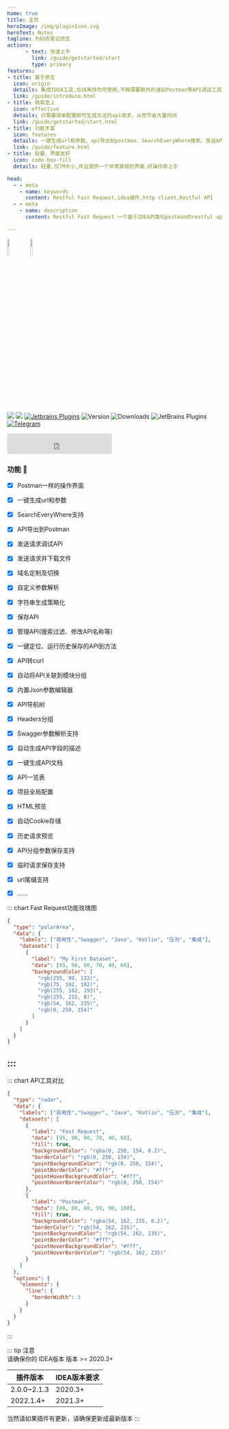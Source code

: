 ```yaml
---
home: true
title: 主页
heroImage: /img/pluginIcon.svg
heroText: Notes
tagline: 为码农笔记而生
actions:
      - text: 快速上手
        link: /guide/getstarted/start
        type: primary
features:
- title: 基于原生
  icon: origin
  details: 集成IDEA工具,在线离线均可使用,不再需要额外的诸如Postman等API调试工具
  link: /guide/introduce.html
- title: 效率至上
  icon: effective
  details: 只需要简单配置即可生成方法的api请求，从而节省大量时间
  link: /guide/getstarted/start.html
- title: 功能丰富
  icon: features
  details: 一键生成url和参数、api导出到postman、SearchEveryWhere搜索、发送API请求、下载文件、存储历史请求,各种功能一应俱全
  link: /guide/feature.html
- title: 轻量、界面友好
  icon: code-box-fill
  details: 轻量,仅7M大小,并且提供一个非常直观的界面,好操作易上手

head:
  - - meta
    - name: keywords
      content: Restful Fast Request,idea插件,http client,Restful API
  - - meta
    - name: description
      content: Restful Fast Request 一个基于IDEA的类似postman的restful api工具包插件,可以根据已有的方法帮助您快速生成url和params,一个API调试工具+API管理工具,支持springmvc、springboot、java-rs

---
```


<a href="https://www.jetbrains.com"><img src="https://resources.jetbrains.com/storage/products/company/brand/logos/jb_beam.svg" width = "10%" /></a>
<a href="https://www.jetbrains.com/idea"><img src="https://resources.jetbrains.com/storage/products/company/brand/logos/IntelliJ_IDEA_icon.svg" width = "10%" /></a>

[![](https://badgen.net/badge/Github/fast-request/21D789?icon=github)](https://github.com/dromara/fast-request)
[![](https://img.shields.io/static/v1?label=Gitee&message=fast-request&color=FF318C&logo=gitee)](https://gitee.com/dromara/fast-request)
[![Jetbrains Plugins][plugin-img]][plugin]
![Version](https://img.shields.io/jetbrains/plugin/v/16988?logo=IntelliJ%20IDEA) ![Downloads](https://img.shields.io/jetbrains/plugin/d/16988?color=FE2857) ![JetBrains Plugins](https://img.shields.io/jetbrains/plugin/r/rating/16988) [![Telegram](https://img.shields.io/static/v1?label=Telegram&message=Restful%20Fast%20Request&logo=telegram&color=32CD32)](https://t.me/restful_fast_request)

<iframe frameborder="none" width="245px" height="48px" src="https://plugins.jetbrains.com/embeddable/install/16988"></iframe>

### 功能  :100:

* [x] Postman一样的操作界面
* [x] 一键生成url和参数
* [x] SearchEveryWhere支持
* [x] API导出到Postman
* [x] 发送请求调试API
* [x] 发送请求并下载文件
* [x] 域名定制及切换
* [x] 自定义参数解析
* [x] 字符串生成策略化
* [x] 保存API
* [x] 管理API(搜索过滤、修改API名称等)
* [x] 一键定位、运行历史保存的API到方法
* [x] API转curl
* [x] 自动将API关联到模块分组
* [x] 内置Json参数编辑器
* [x] API导航树
* [x] Headers分组
* [x] Swagger参数解析支持
* [x] 自动生成API字段的描述
* [x] 一键生成API文档
* [x] API一览表
* [x] 项目全局配置
* [x] HTML预览
* [x] 自动Cookie存储
* [x] 历史请求预览
* [x] API分组参数保存支持
* [x] 临时请求保存支持
* [x] url尾缀支持
* [x] ......


::: chart Fast Request功能玫瑰图

```json
{
  "type": "polarArea",
  "data": {
    "labels": ["易用性","Swagger", "Java", "Kotlin", "压测", "集成"],
    "datasets": [
      {
        "label": "My First Dataset",
        "data": [95, 90, 90, 70, 40, 60],
        "backgroundColor": [
          "rgb(255, 99, 132)",
          "rgb(75, 192, 192)",
          "rgb(255, 182, 193)",
          "rgb(255, 215, 0)",
          "rgb(54, 162, 235)",
          "rgb(0, 250, 154)"
        ]
      }
    ]
  }
}
```

:::
------

::: chart API工具对比

```json
{
  "type": "radar",
  "data": {
    "labels": ["易用性","Swagger", "Java", "Kotlin", "压测", "集成"],
    "datasets": [
      {
        "label": "Fast Request",
        "data": [95, 90, 90, 70, 40, 60],
        "fill": true,
        "backgroundColor": "rgba(0, 250, 154, 0.2)",
        "borderColor": "rgb(0, 250, 154)",
        "pointBackgroundColor": "rgb(0, 250, 154)",
        "pointBorderColor": "#fff",
        "pointHoverBackgroundColor": "#fff",
        "pointHoverBorderColor": "rgb(0, 250, 154)"
      },
      {
        "label": "Postman",
        "data": [80, 80, 80, 50, 90, 100],
        "fill": true,
        "backgroundColor": "rgba(54, 162, 235, 0.2)",
        "borderColor": "rgb(54, 162, 235)",
        "pointBackgroundColor": "rgb(54, 162, 235)",
        "pointBorderColor": "#fff",
        "pointHoverBackgroundColor": "#fff",
        "pointHoverBorderColor": "rgb(54, 162, 235)"
      }
    ]
  },
  "options": {
    "elements": {
      "line": {
        "borderWidth": 3
      }
    }
  }
}
```

:::


::: tip 注意  
请确保你的 IDEA版本 版本 >= 2020.3+

插件版本       | IDEA版本要求
------------- | -------------
2.0.0~2.1.3   | 2020.3+
2022.1.4+     | 2021.3+

当然请如果插件有更新，请确保更新成最新版本
:::


[comment]: <> (## 🧲 友情链接)

[comment]: <> (<span style="width:16%;  padding:15px 15px 15px 15px;display:inline-block">)

[comment]: <> (    <a href="https://hertzbeat.com/" target="_blank">)

[comment]: <> (        <img :src="$withBase&#40;'/img/link/hertzbeat.svg'&#41;" class="no-zoom" style="height:40px;max-width:150px;margin: 10px;">)

[comment]: <> (    </a>)

[comment]: <> (</span>)

[comment]: <> (<span style="width:16%;  padding:15px 15px 15px 15px;display:inline-block">)

[comment]: <> (    <a href="https://gitee.com/dromara/easy-es" target="_blank">)

[comment]: <> (        <img :src="$withBase&#40;'/img/link/easy-es.png'&#41;" class="no-zoom" style="height:40px;max-width:150px;margin: 10px;">)

[comment]: <> (    </a>)

[comment]: <> (</span>)

[comment]: <> (<span style="width:16%;  padding:15px 15px 15px 15px;display:inline-block">)

[comment]: <> (    <a href="https://gitee.com/dromara/TLog" target="_blank">)

[comment]: <> (        <img :src="$withBase&#40;'/img/link/tlog-logo.png'&#41;" class="no-zoom" style="height:40px;max-width:150px;margin: 10px;">)

[comment]: <> (    </a>)

[comment]: <> (</span>)

[comment]: <> (<span style="width:16%;  padding:15px 15px 15px 15px;display:inline-block">)

[comment]: <> (    <a href="https://liteflow.yomahub.com/" target="_blank">)

[comment]: <> (        <img :src="$withBase&#40;'/img/link/lite-flow.png'&#41;" class="no-zoom" style="height:40px;max-width:150px;margin: 10px;">)

[comment]: <> (    </a>)

[comment]: <> (</span>)

[comment]: <> (<span style="width:16%;  padding:15px 15px 15px 15px;display:inline-block">)

[comment]: <> (    <a href="https://gitee.com/dromara/sa-token" target="_blank">)

[comment]: <> (        <img :src="$withBase&#40;'/img/link/sa-token.png'&#41;" class="no-zoom" style="height:40px;max-width:150px;margin: 10px;">)

[comment]: <> (    </a>)

[comment]: <> (</span>)



[comment]: <> (<span style="width:16%;  padding:15px 15px 15px 15px;display:inline-block">)

[comment]: <> (    <a href="https://gitee.com/dromara/hutool" target="_blank">)

[comment]: <> (        <img :src="$withBase&#40;'/img/link/hutool-logo.png'&#41;" class="no-zoom" style="height:40px;max-width:150px;margin: 10px;">)

[comment]: <> (    </a>)

[comment]: <> (</span>)

[comment]: <> (<span style="width:16%;  padding:15px 15px 15px 15px;display:inline-block">)

[comment]: <> (    <a href="https://gitee.com/dromara/forest" target="_blank">)

[comment]: <> (        <img :src="$withBase&#40;'/img/link/forest-logo.png'&#41;" class="no-zoom" style="height:40px;max-width:150px;margin: 10px;">)

[comment]: <> (    </a>)

[comment]: <> (</span>)


[comment]: <> (<span style="width:16%;  padding:15px 15px 15px 15px;display:inline-block">)

[comment]: <> (    <a href="https://jpom-docs.keepbx.cn/" target="_blank">)

[comment]: <> (        <img :src="$withBase&#40;'/img/link/jpom-logo.png'&#41;" class="no-zoom" style="height:40px;max-width:150px;margin: 10px;">)

[comment]: <> (    </a>)

[comment]: <> (</span>)

[plugin]: https://plugins.jetbrains.com/plugin/16988

[plugin-img]: https://img.shields.io/badge/plugin-Restful_Fast_Request-x.svg?logo=IntelliJ%20IDEA
